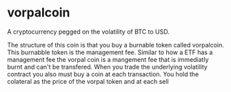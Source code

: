 # vorpalcoin
A cryptocurrency pegged on the volatility of BTC to USD.

The structure of this coin is that you buy a burnable token called vorpalcoin. This burnabble token is the management fee. Similar to how a ETF has a management fee the vorpal coin is a mangement fee that is immediatly burnt and can't be transfered. When you trade the underlying volatility contract you also must buy a coin at each transaction. You hold the colateral as the price of the vorpal token and at each sell
